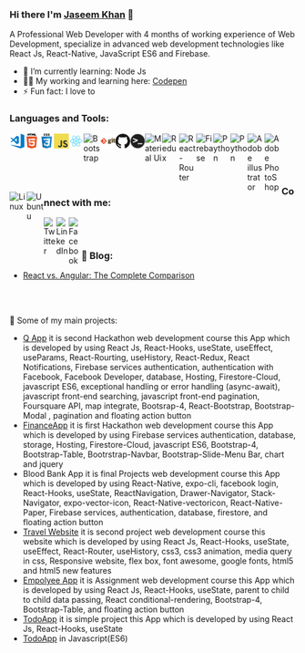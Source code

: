 ### Hi there I'm [Jaseem Khan](https://www.linkedin.com/in/jaseem-khan-4a4b98147/) 👋
A Professional Web Developer with 4 months of working experience of Web Development, specialize in advanced web development technologies like React Js, React-Native, JavaScript ES6 and Firebase.

- 🌱 I’m currently learning: Node Js
- 👨‍💻 My working and learning here: [Codepen](https://codepen.io/jskhan211)
- ⚡ Fun fact: I love to

### Languages and Tools:
<img align="left" alt="Visual Studio Code" width="26px" src="https://raw.githubusercontent.com/github/explore/80688e429a7d4ef2fca1e82350fe8e3517d3494d/topics/visual-studio-code/visual-studio-code.png" />
<img align="left" alt="HTML5" width="26px" src="https://raw.githubusercontent.com/github/explore/80688e429a7d4ef2fca1e82350fe8e3517d3494d/topics/html/html.png" />
<img align="left" alt="CSS3" width="26px" src="https://raw.githubusercontent.com/github/explore/80688e429a7d4ef2fca1e82350fe8e3517d3494d/topics/css/css.png" />
<img align="left" alt="JavaScript" width="26px" src="https://raw.githubusercontent.com/github/explore/80688e429a7d4ef2fca1e82350fe8e3517d3494d/topics/javascript/javascript.png" />
<img align="left" alt="React" width="26px" src="https://raw.githubusercontent.com/github/explore/80688e429a7d4ef2fca1e82350fe8e3517d3494d/topics/react/react.png" />
<img align="left" alt="Bootstrap" width="30px" src="https://www.searchpng.com/wp-content/uploads/2019/02/Bootstrap-Logo-PNG.png" />
<img align="left" alt="Git" width="26px" src="https://raw.githubusercontent.com/github/explore/80688e429a7d4ef2fca1e82350fe8e3517d3494d/topics/git/git.png" />
<img align="left" alt="GitHub" width="26px" src="https://raw.githubusercontent.com/github/explore/78df643247d429f6cc873026c0622819ad797942/topics/github/github.png" />
<img align="left" alt="Terminal" width="26px" src="https://raw.githubusercontent.com/github/explore/80688e429a7d4ef2fca1e82350fe8e3517d3494d/topics/terminal/terminal.png" />
<img align="left" alt="Material Ui" width="30px" src="https://material-ui.com/static/logo.png" />
<img align="left" alt="Redux" width="30px" src="https://encrypted-tbn0.gstatic.com/images?q=tbn:ANd9GcRYmBJ6P3tn6EGQPaEUiVNdkrNyKahwi4oDHQ&usqp=CAU" />
<img align="left" alt="React-Router" width="30px" src="https://cdn.worldvectorlogo.com/logos/react-router.svg" />
<img align="left" alt="Firebase" width="30px" src="https://firebase.google.com/downloads/brand-guidelines/PNG/logo-vertical.png" />
<img align="left" alt="Python" width="30px" src="https://backtrace.io/for/_images/python.svg" />
<img align="left" alt="Python" width="30px" src="https://magenta.tensorflow.org/assets/groovae/colab.jpg" />
<img align="left" alt="Adobe illustrator" width="30px" src="https://upload.wikimedia.org/wikipedia/commons/thumb/f/fb/Adobe_Illustrator_CC_icon.svg/1200px-Adobe_Illustrator_CC_icon.svg.png" />
<img align="left" alt="Adobe PhotoShop" width="30px" src="https://encrypted-tbn0.gstatic.com/images?q=tbn:ANd9GcS57o496OQRfofX5sSeRSuMG-l8RMPQHF1wRQ&usqp=CAU" />

<br />
<br />

<img align="left" alt="Linux" width="30px" src="https://upload.wikimedia.org/wikipedia/commons/thumb/3/35/Tux.svg/1200px-Tux.svg.png" />
<img align="left" alt="Ubuntu" width="30px" src="https://e7.pngegg.com/pngimages/720/729/png-clipart-omg-ubuntu-installation-linux-feather-logo-design-computer-logo.png" />

<br />
<br />

### Connect with me:
[<img align="left" alt="Twitter" width="22px" href="https://twitter.com/jskhan211" src="https://cdn.jsdelivr.net/npm/simple-icons@v3/icons/twitter.svg" />](https://twitter.com/jskhan211)
[<img align="left" alt="LinkedIn" width="22px" src="https://cdn.jsdelivr.net/npm/simple-icons@v3/icons/linkedin.svg" />](https://www.linkedin.com/in/jaseem-khan-4a4b98147/)
[<img align="left" alt="Facebook" width="22px" src="https://toppng.com/uploads/preview/facebook-f-icon-facebook-logo-png-white-11563016108d1db9g68rk.png" />](https://www.facebook.com/profile.php?id=100012849786258)

<br />
<br />

### 📕 Blog: 
- [React vs. Angular: The Complete Comparison](https://medium.com/@jskhan211/react-vs-angular-the-complete-comparison-8b6ee68e4e8e)

<br />
<br />

🚀 Some of my main projects:
- [Q App](https://q-app-b2861.web.app/) it is second Hackathon web development course this App which is developed     by using React Js, React-Hooks, useState, useEffect, useParams, React-Rourting, useHistory, React-Redux, React Notifications, Firebase services authentication, authentication with Facebook, Facebook Developer, database, Hosting, Firestore-Cloud, javascript ES6, exceptional handling or error handling (async-await), javascript front-end searching, javascript front-end pagination, Foursquare API, map integrate, Bootsrap-4, React-Bootstrap, Bootstrap-Modal , pagination and floating action button
- [FinanceApp](https://finance-app-e0475.web.app/l) it is first Hackathon web development course this App which is developed by using Firebase services authentication, database, storage, Hosting, Firestore-Cloud, javascript ES6, Bootstrap-4, Bootstrap-Table, Bootrstrap-Navbar, Bootstrap-Slide-Menu Bar, chart and jquery  
- Blood Bank App it is final Projects web development course this App which is developed by using React-Native, expo-cli, facebook login, React-Hooks, useState, ReactNavigation, Drawer-Navigator, Stack-Navigator, expo-vector-icon, React-Native-vectoricon, React-Native-Paper, Firebase services, authentication, database, firestore, and floating action button 
- [Travel Website](https://www.linkedin.com/feed/update/urn:li:activity:6722090829277630465/) it is second project web development course this website which is developed by using React Js, React-Hooks, useState, useEffect, React-Router, useHistory, css3, css3 animation, media query in css, Responsive website, flex box, font awesome, google fonts, html5 and html5 new features    
- [Empolyee App](https://jaseemkhan211.github.io/Employee-App/) it is Assignment web development course this App which is developed by using React Js, React-Hooks, useState, parent to child to child data passing, React conditional-rendering, Bootstrap-4, Bootstrap-Table, and floating action button
- [TodoApp](https://jaseemkhan211.github.io/Todo-App/) it is simple project this App which is developed by using React Js, React-Hooks, useState
- [TodoApp](https://jaseemkhan211.github.io/TodoApp/) in Javascript(ES6) 

